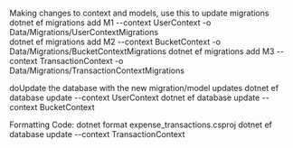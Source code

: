 Making changes to context and models, use this to update migrations
  dotnet ef migrations add M1 --context UserContext -o Data/Migrations/UserContextMigrations   
  dotnet ef migrations add M2 --context BucketContext -o Data/Migrations/BucketContextMigrations
    dotnet ef migrations add M3 --context TransactionContext -o Data/Migrations/TransactionContextMigrations


doUpdate the database with the new migration/model updates
  dotnet ef database update --context UserContext
  dotnet ef database update --context BucketContext

Formatting Code:
  dotnet format expense_transactions.csproj
  dotnet ef database update --context TransactionContext